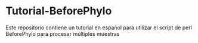 # Tutorial-BeforePhylo
Este repositorio contiene un tutorial en español para utilizar el script de perl BeforePhylo para procesar múltiples muestras
